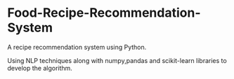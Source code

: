 # Food-Recipe-Recommendation-System
A recipe recommendation system using Python.

Using NLP techniques along with numpy,pandas and scikit-learn libraries to develop the algorithm.
